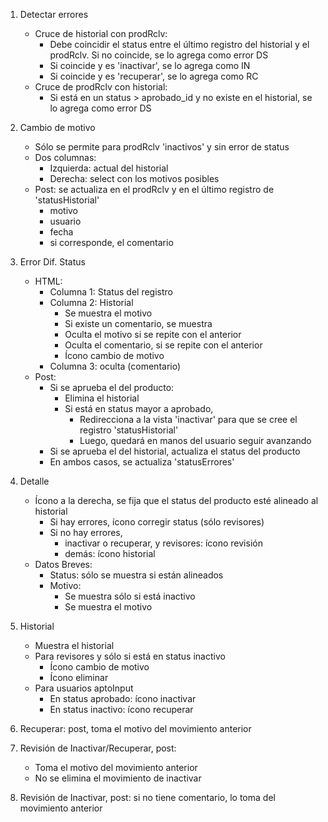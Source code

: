 1. Detectar errores
    - Cruce de historial con prodRclv:
        - Debe coincidir el status entre el último registro del historial y el prodRclv. Si no coincide, se lo agrega como error DS
        - Si coincide y es 'inactivar', se lo agrega como IN
        - Si coincide y es 'recuperar', se lo agrega como RC
    - Cruce de prodRclv con historial:
        - Si está en un status > aprobado_id y no existe en el historial, se lo agrega como error DS

2. Cambio de motivo
    - Sólo se permite para prodRclv 'inactivos' y sin error de status
    - Dos columnas:
        - Izquierda: actual del historial
        - Derecha: select con los motivos posibles
    - Post: se actualiza en el prodRclv y en el último registro de 'statusHistorial'
        - motivo
        - usuario
        - fecha
        - si corresponde, el comentario

3. Error Dif. Status
    - HTML:
        - Columna 1: Status del registro
        - Columna 2: Historial
            - Se muestra el motivo
            - Si existe un comentario, se muestra
            - Oculta el motivo si se repite con el anterior
            - Oculta el comentario, si se repite con el anterior
            - Ícono cambio de motivo
        - Columna 3: oculta (comentario)
    - Post:
        - Si se aprueba el del producto:
            - Elimina el historial
            - Si está en status mayor a aprobado,
                - Redirecciona a la vista 'inactivar' para que se cree el registro 'statusHistorial'
                - Luego, quedará en manos del usuario seguir avanzando
        - Si se aprueba el del historial, actualiza el status del producto
        - En ambos casos, se actualiza 'statusErrores'

4. Detalle
    - Ícono a la derecha, se fija que el status del producto esté alineado al historial
        - Si hay errores, ícono corregir status (sólo revisores)
        - Si no hay errores,
            - inactivar o recuperar, y revisores: ícono revisión
            - demás: ícono historial
    - Datos Breves:
        - Status: sólo se muestra si están alineados
        - Motivo:
            - Se muestra sólo si está inactivo
            - Se muestra el motivo

5. Historial
    - Muestra el historial
    - Para revisores y sólo si está en status inactivo
        - Ícono cambio de motivo
        - Ícono eliminar
    - Para usuarios aptoInput
        - En status aprobado: ícono inactivar
        - En status inactivo: ícono recuperar

6. Recuperar: post, toma el motivo del movimiento anterior

7. Revisión de Inactivar/Recuperar, post:
    - Toma el motivo del movimiento anterior
    - No se elimina el movimiento de inactivar

8. Revisión de Inactivar, post: si no tiene comentario, lo toma del movimiento anterior

